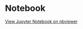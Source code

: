 # Notebook
[View Jupyter Notebook on nbviewer]([https://github.com/belquisshemy/Investigating-Netflix-Movies-and-Guest-Stars-in-The-Office/blob/main/notebook.ipynb](https://nbviewer.org/github/belquisshemy/Investigating-Netflix-Movies-and-Guest-Stars-in-The-Office/blob/main/notebook.ipynb))
